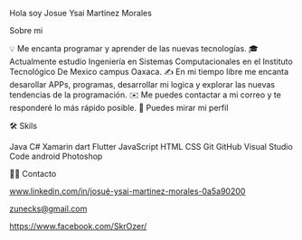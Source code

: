 Hola soy Josue Ysai Martinez Morales

 Sobre mi
 
💡  Me encanta programar y aprender de las nuevas tecnologías.
🎓  Actualmente estudio Ingeniería en Sistemas Computacionales en el Instituto Tecnológico De Mexico campus Oaxaca.
✍️  En mi tiempo libre me encanta desarollar APPs, programas, desarrollar mi logica y explorar las nuevas tendencias de la programación.
✉️  Me puedes contactar a mi correo y te responderé lo más rápido posible.
📄  Puedes mirar mi perfil

🛠  Skils

Java  C#  Xamarin  dart  Flutter  JavaScript  HTML  CSS  Git  GitHub  Visual Studio Code  android  Photoshop 

🤝🏻  Contacto

  www.linkedin.com/in/josué-ysai-martinez-morales-0a5a90200
  
  zunecks@gmail.com
  
  https://www.facebook.com/SkrOzer/

